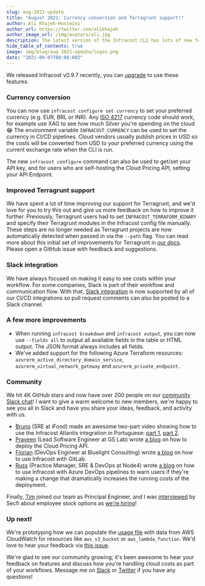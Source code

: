 ```yaml
---
slug: aug-2021-update
title: "August 2021: Currency conversion and Terragrunt support!"
author: Ali Khajeh-Hosseini
author_url: https://twitter.com/alikhajeh
author_image_url: /img/avatars/ali.jpg
description: The latest version of the Infracost CLI has lots of new features, upgrade to try them!
hide_table_of_contents: true
image: img/blog/aug-2021-update/logos.png
date: "2021-09-07T00:00:00Z"
---
```


We released Infracost v0.9.7 recently, you can [upgrade](/docs/#1-install-infracost) to use these features.

### Currency conversion

You can now use `infracost configure set currency` to set your preferred currency (e.g. EUR, BRL or INR). Any [ISO 4217](https://en.wikipedia.org/wiki/ISO_4217#Active_codes) currency code should work, for example use XAG to see how much Silver you're spending on the cloud 😂 The environment variable `INFRACOST_CURRENCY` can be used to set the currency in CI/CD pipelines. Cloud vendors usually publish prices in USD so the costs will be converted from USD to your preferred currency using the current exchange rate when the CLI is run.

<!--truncate-->

The new `infracost configure` command can also be used to get/set your API key, and for users who are self-hosting the Cloud Pricing API, setting your API Endpoint.

### Improved Terragrunt support

We have spent a lot of time improving our support for Terragrunt, and we'd love for you to try this out and give us more feedback on how to improve it further. Previously, Terragrunt users had to set `INFRACOST_TERRAFORM_BINARY` and specify their Terragrunt modules in the Infracost config file manually. These steps are no longer needed as Terragrunt projects are now automatically detected when passed in via the `--path` flag. You can read more about this initial set of improvements for Terragrunt in [our docs](/docs/features/terragrunt). Please open a GitHub issue with feedback and suggestions.

### Slack integration

We have always focused on making it easy to see costs within your workflow. For some companies, Slack is part of their workflow and communication flow. With that, [Slack integration](/docs/integrations/cicd#slack) is now supported by all of our CI/CD integrations so pull request comments can also be posted to a Slack channel.

### A few more improvements

- When running `infracost breakdown` and `infracost output`, you can now use `--fields all` to output all available fields in the table or HTML output. The JSON format always includes all fields.
- We've added support for the following Azure Terraform resources: `azurerm_active_directory_domain_service`, `azurerm_virtual_network_gateway` and `azurerm_private_endpoint`.

### Community

We hit 4K GitHub stars and now have over 200 people on our [community Slack chat](https://www.infracost.io/community-chat)! I want to give a warm welcome to new members, we're happy to see you all in Slack and have you share your ideas, feedback, and activity with us.

  - [Bruno](https://www.linkedin.com/in/bruno-russi/) (SRE at iFood) made an awesome two-part video showing how to use the Infracost Atlantis integration in Portuguese: [part 1](https://www.youtube.com/watch?v=L8S7uQ0NP4c), [part 2](https://www.youtube.com/watch?v=3VR0HBp2cv0).
  - [Praveen](https://www.linkedin.com/in/praveen-ghuge-a72952a7/) (Lead Software Engineer at GS Lab) wrote [a blog](https://medium.com/@pravin94ghuge/infracost-a-guide-on-how-to-get-started-8b12c67c3d8c) on how to deploy the Cloud Pricing API.
  - [Florian](https://www.linkedin.com/in/florianpialoux/) (DevOps Engineer at Bluelight Consulting) wrote [a blog](https://bluelight.co/blog/infracost-how-to-get-started) on how to use Infracost with GitLab.
  - [Russ](https://www.linkedin.com/in/russmckendrick/) (Practice Manager, SRE & DevOps at Node4) wrote [a blog](https://www.mediaglasses.blog/2021/08/24/tracking-costs-in-terraform-using-infracost/) on how to use Infracost with Azure DevOps pipelines to warn users if they're making a change that dramatically increases the running costs of the deployment.

Finally, [Tim](https://www.linkedin.com/in/tim-mcfadden-92672633/) joined our team as Principal Engineer, and I was [interviewed](https://equityacademy.secfi.com/equity-academy/once-burned-by-a-90-day-exercise-window-this-founder-is-extending-it-out-to-10-years) by Secfi about employee stock options as [we're hiring](https://infracost.io/join-the-team)!

### Up next!

We're prototyping how we can populate the [usage file](/docs/features/usage_based_resources) with data from AWS CloudWatch for resources like `aws_s3_bucket` or `aws_lambda_function`. We'd love to hear your feedback via [this issue](https://github.com/infracost/infracost/issues/730).

We're glad to see our community growing; it's been awesome to hear your feedback on features and discuss how you're handling cloud costs as part of your workflows. Message me on [Slack](https://www.infracost.io/community-chat) or [Twitter](https://twitter.com/alikhajeh) if you have any questions!
